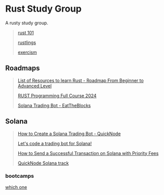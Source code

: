 # Rust Study Group

A rusty study group.

> [rust 101](https://github.com/olivmath/rust101)
>
> [rustlings](https://github.com/rust-lang/rustlings)
>
> [exercism](https://exercism.org/tracks/rust)

## Roadmaps

> [List of Resources to learn Rust - Roadmap From Beginner to Advanced Level](https://github.com/ImplFerris/LearnRust)
>
> [RUST Programming Full Course 2024](https://dev.to/bekbrace/rust-programming-full-course-2024-2jen)
>
> [Solana Trading Bot - EatTheBlocks](https://www.youtube.com/live/9vG59d2HBMM)

## Solana

> [How to Create a Solana Trading Bot - QuickNode](https://www.youtube.com/live/u8Qr1JI3pUM)
>
> [Let's code a trading bot for Solana!](https://www.youtube.com/live/9vG59d2HBMM)
>
> [How to Send a Successful Transaction on Solana with Priority Fees](https://www.youtube.com/live/2p1Icrm2lFI)
>
> [QuickNode Solana track](https://www.youtube.com/watch?v=bg3XWrIpVnk&list=PLT2H_0otcvBRk10JH5_-5GViAMaQLtIol)

### bootcamps

[which one]()
